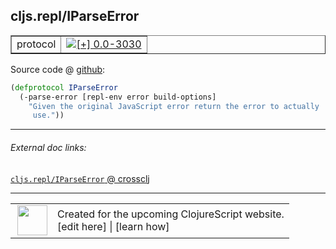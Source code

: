 ## cljs.repl/IParseError



 <table border="1">
<tr>
<td>protocol</td>
<td><a href="https://github.com/cljsinfo/cljs-api-docs/tree/0.0-3030"><img valign="middle" alt="[+] 0.0-3030" title="Added in 0.0-3030" src="https://img.shields.io/badge/+-0.0--3030-lightgrey.svg"></a> </td>
</tr>
</table>









Source code @ [github](https://github.com/clojure/clojurescript/blob/r3291/src/main/clojure/cljs/repl.cljc#L117-L120):

```clj
(defprotocol IParseError
  (-parse-error [repl-env error build-options]
    "Given the original JavaScript error return the error to actually
     use."))
```

<!--
Repo - tag - source tree - lines:

 <pre>
clojurescript @ r3291
└── src
    └── main
        └── clojure
            └── cljs
                └── <ins>[repl.cljc:117-120](https://github.com/clojure/clojurescript/blob/r3291/src/main/clojure/cljs/repl.cljc#L117-L120)</ins>
</pre>

-->

---



###### External doc links:

[`cljs.repl/IParseError` @ crossclj](http://crossclj.info/fun/cljs.repl/IParseError.html)<br>

---

 <table>
<tr><td>
<img valign="middle" align="right" width="48px" src="http://i.imgur.com/Hi20huC.png">
</td><td>
Created for the upcoming ClojureScript website.<br>
[edit here] | [learn how]
</td></tr></table>

[edit here]:https://github.com/cljsinfo/cljs-api-docs/blob/master/cljsdoc/cljs.repl/IParseError.cljsdoc
[learn how]:https://github.com/cljsinfo/cljs-api-docs/wiki/cljsdoc-files

<!--

This information was too distracting to show to readers, but I'll leave it
commented here since it is helpful to:

- pretty-print the data used to generate this document
- and show how to retrieve that data



The API data for this symbol:

```clj
{:ns "cljs.repl",
 :name "IParseError",
 :type "protocol",
 :full-name-encode "cljs.repl/IParseError",
 :source {:code "(defprotocol IParseError\n  (-parse-error [repl-env error build-options]\n    \"Given the original JavaScript error return the error to actually\n     use.\"))",
          :title "Source code",
          :repo "clojurescript",
          :tag "r3291",
          :filename "src/main/clojure/cljs/repl.cljc",
          :lines [117 120]},
 :methods [{:name "-parse-error",
            :signature ["[repl-env error build-options]"],
            :docstring "Given the original JavaScript error return the error to actually\n     use."}],
 :full-name "cljs.repl/IParseError",
 :history [["+" "0.0-3030"]]}

```

Retrieve the API data for this symbol:

```clj
;; from Clojure REPL
(require '[clojure.edn :as edn])
(-> (slurp "https://raw.githubusercontent.com/cljsinfo/cljs-api-docs/catalog/cljs-api.edn")
    (edn/read-string)
    (get-in [:symbols "cljs.repl/IParseError"]))
```

-->
